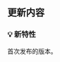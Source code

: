 ## 更新内容

### 💡 新特性

首次发布的版本。

[//]: # (### 🪲 修复)

[//]: # (**Full Changelog**: https://github.com/Ljzd-PRO/PyDGLab-WS/compare/v1.0.2...v1.1.0)